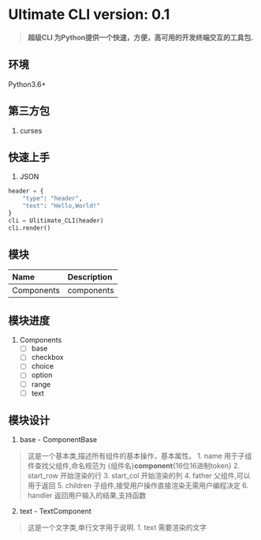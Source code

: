 # Ultimate CLI version: 0.1 
> **超级CLI 为Python提供一个快速，方便，高可用的开发终端交互的工具包.**

## 环境
Python3.6+

## 第三方包
1. curses

## 快速上手
1. JSON
```python
header = {
    "type": "header",
    "text": "Hello,World!"
}
cli = Ulitimate_CLI(header)
cli.render()
```


## 模块
|Name|Description|
|:- |:- |
|Components| components |


## 模块进度
1. Components
    - [  ] base
    - [  ] checkbox
    - [  ] choice
    - [  ] option
    - [  ] range
    - [  ] text
    
## 模块设计
1. base - ComponentBase
> 这是一个基本类,描述所有组件的基本操作，基本属性。
    1. name      用于子组件查找父组件,命名规范为 {组件名}__component__{16位16进制token}
    2. start_row 开始渲染的行
    3. start_col 开始渲染的列
    4. father    父组件,可以用于返回
    5. children  子组件,接受用户操作直接渲染无需用户编程决定
    6. handler   返回用户输入的结果,支持函数

2. text - TextComponent
> 这是一个文字类,单行文字用于说明.
    1. text 需要渲染的文字

